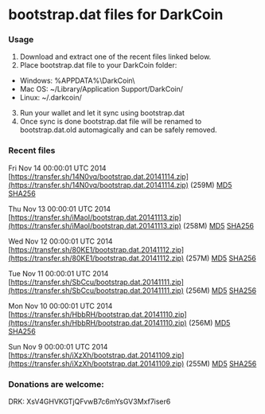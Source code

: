 # bootstrap.dat files for DarkCoin

### Usage

1. Download and extract one of the recent files linked below.
2. Place bootstrap.dat file to your DarkCoin folder:
 - Windows: %APPDATA%\DarkCoin\
 - Mac OS: ~/Library/Application Support/DarkCoin/
 - Linux: ~/.darkcoin/
3. Run your wallet and let it sync using bootstrap.dat
4. Once sync is done bootstrap.dat file will be renamed to bootstrap.dat.old automagically and can be safely removed.

### Recent files

Fri Nov 14 00:00:01 UTC 2014 [https://transfer.sh/14N0vq/bootstrap.dat.20141114.zip](https://transfer.sh/14N0vq/bootstrap.dat.20141114.zip) (259M) [MD5](https://transfer.sh/SAvp1/md5.txt) [SHA256](https://transfer.sh/159YHl/sha256.txt)

Thu Nov 13 00:00:01 UTC 2014 [https://transfer.sh/iMaoI/bootstrap.dat.20141113.zip](https://transfer.sh/iMaoI/bootstrap.dat.20141113.zip) (258M) [MD5](https://transfer.sh/rQvqA/md5.txt) [SHA256](https://transfer.sh/Sbhhq/sha256.txt)

Wed Nov 12 00:00:01 UTC 2014 [https://transfer.sh/80KE1/bootstrap.dat.20141112.zip](https://transfer.sh/80KE1/bootstrap.dat.20141112.zip) (257M) [MD5](https://transfer.sh/CBI0V/md5.txt) [SHA256](https://transfer.sh/19LfaB/sha256.txt)

Tue Nov 11 00:00:01 UTC 2014 [https://transfer.sh/SbCcu/bootstrap.dat.20141111.zip](https://transfer.sh/SbCcu/bootstrap.dat.20141111.zip) (256M) [MD5](https://transfer.sh/zLn7F/md5.txt) [SHA256](https://transfer.sh/Jwz4p/sha256.txt)

Mon Nov 10 00:00:01 UTC 2014 [https://transfer.sh/HbbRH/bootstrap.dat.20141110.zip](https://transfer.sh/HbbRH/bootstrap.dat.20141110.zip) (256M) [MD5](https://transfer.sh/15ETIk/md5.txt) [SHA256](https://transfer.sh/1aoyHg/sha256.txt)

Sun Nov  9 00:00:01 UTC 2014 [https://transfer.sh/iXzXh/bootstrap.dat.20141109.zip](https://transfer.sh/iXzXh/bootstrap.dat.20141109.zip) (255M) [MD5](https://transfer.sh/2OAT7/md5.txt) [SHA256](https://transfer.sh/PCfCu/sha256.txt)

### Donations are welcome:

DRK: XsV4GHVKGTjQFvwB7c6mYsGV3Mxf7iser6
